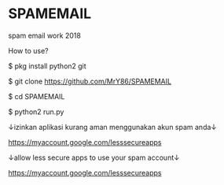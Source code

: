 # SPAMEMAIL
spam email work 2018

How to use?

$ pkg install python2 git

$ git clone https://github.com/MrY86/SPAMEMAIL

$ cd SPAMEMAIL

$ python2 run.py

↓izinkan aplikasi kurang aman menggunakan akun spam anda↓

https://myaccount.google.com/lesssecureapps

↓allow less secure apps to use your spam account↓

https://myaccount.google.com/lesssecureapps
